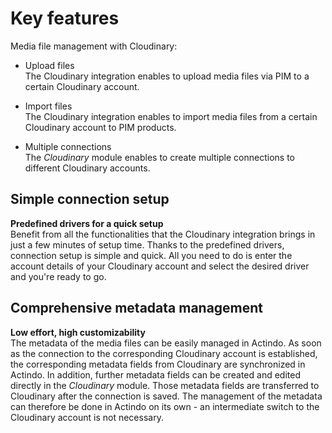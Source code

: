 # Key features

Media file management with Cloudinary:

- Upload files   
  The Cloudinary integration enables to upload media files via PIM to a certain Cloudinary account.

- Import files    
  The Cloudinary integration enables to import media files from a certain Cloudinary account to PIM products.

- Multiple connections    
  The *Cloudinary* module enables to create multiple connections to different Cloudinary accounts.



## Simple connection setup

**Predefined drivers for a quick setup**   
Benefit from all the functionalities that the Cloudinary integration brings in just a few minutes of setup time. Thanks to the predefined drivers, connection setup is simple and quick. All you need to do is enter the account details of your Cloudinary account and select the desired driver and you're ready to go.

## Comprehensive metadata management

**Low effort, high customizability**    
The metadata of the media files can be easily managed in Actindo. As soon as the connection to the corresponding Cloudinary account is established, the corresponding metadata fields from Cloudinary are synchronized in Actindo. In addition, further metadata fields can be created and edited directly in the *Cloudinary* module. Those metadata fields are transferred to Cloudinary after the connection is saved. The management of the metadata can therefore be done in Actindo on its own - an intermediate switch to the Cloudinary account is not necessary.
